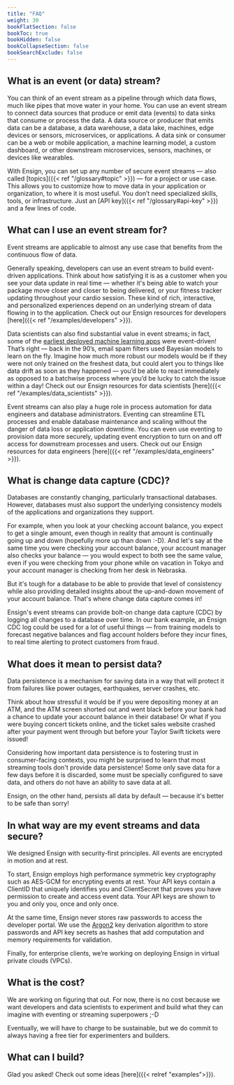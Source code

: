 ```yaml
---
title: "FAQ"
weight: 30
bookFlatSection: false
bookToc: true
bookHidden: false
bookCollapseSection: false
bookSearchExclude: false
---
```


## What is an event (or data) stream?
You can think of an event stream as a pipeline through which data flows, much like pipes that move water in your home. You can use an event stream to connect data sources that produce or emit data (events) to data sinks that consume or process the data. A data source or producer that emits data can be a database, a data warehouse, a data lake, machines, edge devices or sensors, microservices, or applications. A data sink or consumer can be a web or mobile application, a machine learning model, a custom dashboard, or other downstream microservices, sensors, machines, or devices like wearables.

With Ensign, you can set up any number of secure event streams &mdash; also called [topics]({{< ref "/glossary#topic" >}}) &mdash; for a project or use case. This allows you to customize how to move data in your application or organization, to where it is most useful. You don’t need specialized skills, tools, or infrastructure. Just an [API key]({{< ref "/glossary#api-key" >}}) and a few lines of code.

## What can I use an event stream for?
Event streams are applicable to almost any use case that benefits from the continuous flow of data.

Generally speaking, developers can use an event stream to build event-driven applications. Think about how satisfying it is as a customer when you see your data update in real time &mdash; whether it's being able to watch your package move closer and closer to being delivered, or your fitness tracker updating throughout your cardio session. These kind of rich, interactive, and personalized experiences depend on an underlying stream of data flowing in to the application. Check out our Ensign resources for developers [here]({{< ref "/examples/developers" >}}).

Data scientists can also find substantial value in event streams; in fact, some of the [earliest deployed machine learning apps](https://en.wikipedia.org/wiki/Naive_Bayes_spam_filtering) were event-driven! That’s right — back in the 90’s, email spam filters used Bayesian models to learn on the fly. Imagine how much more robust our models would be if they were not only trained on the freshest data, but could alert you to things like data drift as soon as they happened &mdash; you’d be able to react immediately as opposed to a batchwise process where you’d be lucky to catch the issue within a day! Check out our Ensign resources for data scientists [here]({{< ref "/examples/data_scientists" >}}).

Event streams can also play a huge role in process automation for data engineers and database administrators. Eventing can streamline ETL processes and enable database maintenance and scaling without the danger of data loss or application downtime. You can even use eventing to provision data more securely, updating event encryption to turn on and off access for downstream processes and users. Check out our Ensign resources for data engineers [here]({{< ref "/examples/data_engineers" >}}).

## What is change data capture (CDC)?
Databases are constantly changing, particularly transactional databases. However, databases must also support the underlying consistency models of the applications and organizations they support.

For example, when you look at your checking account balance, you expect to get a single amount, even though in reality that amount is continually going up and down (hopefully more up than down :-D). And let's say at the same time you were checking your account balance, your account manager also checks your balance &mdash; you would expect to both see the same value, even if you were checking from your phone while on vacation in Tokyo and your account manager is checking from her desk in Nebraska.

But it's tough for a database to be able to provide that level of consistency while also providing detailed insights about the up-and-down movement of your account balance. That's where change data capture comes in!

Ensign's event streams can provide bolt-on change data capture (CDC) by logging all changes to a database over time. In our bank example, an Ensign CDC log could be used for a lot of useful things &mdash; from training models to forecast negative balances and flag account holders before they incur fines, to real time alerting to protect customers from fraud.

## What does it mean to persist data?
Data persistence is a mechanism for saving data in a way that will protect it from failures like power outages, earthquakes, server crashes, etc.

Think about how stressful it would be if you were depositing money at an ATM, and the ATM screen shorted out and went black before your bank had a chance to update your account balance in their database! Or what if you were buying concert tickets online, and the ticket sales website crashed after your payment went through but before your Taylor Swift tickets were issued!

Considering how important data persistence is to fostering trust in consumer-facing contexts, you might be surprised to learn that most streaming tools don't provide data persistence! Some only save data for a few days before it is discarded, some must be specially configured to save data, and others do not have an ability to save data at all.

Ensign, on the other hand, persists all data by default &mdash; because it's better to be safe than sorry!

## In what way are my event streams and data secure?
We designed Ensign with security-first principles. All events are encrypted in motion and at rest.

To start, Ensign employs high performance symmetric key cryptography such as AES-GCM for encrypting events at rest. Your API keys contain a ClientID that uniquely identifies you and ClientSecret that proves you have permission to create and access event data. Your API keys are shown to you and only you, once and only once.

At the same time, Ensign never stores raw passwords to access the developer portal. We use the [Argon2](https://en.wikipedia.org/wiki/Argon2) key derivation algorithm to store passwords and API key secrets as hashes that add computation and memory requirements for validation.

Finally, for enterprise clients, we’re working on deploying Ensign in virtual private clouds (VPCs).

## What is the cost?
We are working on figuring that out. For now, there is no cost because we want developers and data scientists to experiment and build what they can imagine with eventing or streaming superpowers ;-D

Eventually, we will have to charge to be sustainable, but we do commit to always having a free tier for experimenters and builders.

## What can I build?
Glad you asked! Check out some ideas [here]({{< relref "examples">}}).